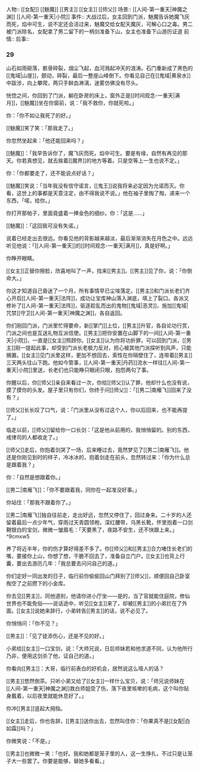 人物:: [[女配]] [[魅魔]] [[男主]] [[女主]] [[师父]]
场景:: [[人间-第一重天|神魔之渊]] [[人间-第一重天|小院]]
事件:: 大战过后，女主回到门派，魅魔告诉她魔飞灰而死，焰中可生，说不定还会活过来，魅魔交给女配天魔灰，可解心口之毒。男二被门派除名，女配拿了男二留下的一柄剑准备下山，女主也准备下山游历证道
前情:: 
后事:: 

### 29

山石如雨砸落，骸骨碎裂，烟尘飞起，血河溅起冲天的浪涛。石门重新成了黑色的[[鬼域|山崖]]，颤动，碎裂，最后一整座山峰倒下。你看见自己在[[鬼域|黄泉水]]中跋涉，向上攀爬，两只手鲜血淋漓，迷雾仿佛没有尽头。

恍惚之间，你回到了门派，躺在卧房的床上，窗外正是[[时间观念-一重天|满月]]，[[魅魔]]坐在你窗前，说：「我不救你，你就死啦。」

你：「你不如让我死了的好。」

[[魅魔]]笑了笑：「那我走了。」

你忽然坐起来：「他还能回来吗？」

[[魅魔]]：「我早告诉你了，魔飞灰而死，焰中可生。要是有缘，自然有再见的那天。你若真想见，就去挨着[[魔界]]的地方等着。只是空等上一生也说不定。」

你：「你都要走了，还不能说点好话？」

[[魅魔]]笑说：「当年我没有信守诺言，[[鬼王]]说我将来必定因为允诺而灭。你看，这世上的事都是天意注定，由不得我说不说。」他在袖子里掏了掏，递来一个东西，「喏，给你。」

你打开那帕子，里面竟盛着一捧金色的细纱。你：「这是……」

[[魅魔]]：「这回我可没有失诺。」

说着已经走出去很远。你看见他的背影越来越淡，最后渐渐消失在月色之中。远远听见他说：「[[人间-第一重天]]的[[时间观念-一重天|满月]]，真是好啊。」

你睁开眼睛。

[[女主]]正替你擦脸，欣喜地叫了一声，找来[[男主]]。[[男主]]见了你，说：「你倒命大。」

你这才知道自己昏迷了一个月，所有事情早已尘埃落定。[[男主]]和门派长老们齐心开启[[人间-第一重天|法阵]]，成功让宝库神山落入渊底，填上了裂口。各派又修补了[[人间-第一重天|法阵]]，驱逐趁乱而出的鬼物[[鬼域|恶灵]]，施加[[鬼域|咒禁]]守卫[[人间-第一重天|神魔之渊]]，各自返回。

你们刚回门派，门派里忙得要命，新[[掌门]]上位，[[男主]]升官，各自论功行赏，门派之间也是互送礼物互派信使。[[男主]]把你安置在山脚下的一间[[人间-第一重天|小院]]，一直是[[女主]]照顾你。[[女主]]认为你将功折罪，可以回到门派，[[男主]]刚一提起此事，却受到门派长老极力反对，担心被其他门派探听到风声，只能搁置。[[女主]]见门派里这样，更加不想回去，索性在你隔壁住了，连带着[[男主]]三天两头往山下跑。他如今管事，[[人间-第一重天|丹药]]流水一样往[[人间-第一重天|小院]]里送，长老们也只能睁只眼闭只眼，抱怨两句了事。

你醒以后，你[[师父]]亲自来看过一次，你给[[师父]]认了罪，他却什么也没有说，摸了摸你的头发。屋子里只有你们，你终于问[[师父]]：「[[男二|南雁飞]]回来了没有？」

[[师父]]长长叹了口气，说：「门派里从没有过这个人，你以后回来，也不能再提了。」

临走以前，[[师父]]留给你一口长剑：「这是他从前用的，我悄悄留的。别的东西，戒律司的人都收走了。」

[[师父]]走后，你抱着剑哭了一场，后来睡过去，竟然梦见了[[男二|南雁飞]]。他还是你刚见到时的样子，冷冰冰的，抱着剑走在前头，忽然转过来：「你为什么总是跟着我？」

你：「自然是想跟着你。」

[[男二|南雁飞]]：「你不要跟着我，同你在一起准没好事。」

你站住：「那我不跟着你了。」

[[男二|南雁飞]]独自往前走，走出好远，忽然又停住了，回过身来。二十岁的人还留着最后一点少年气，穿雨过天青圆领袍，深红腰带，乌黑长靴，怀里抱着一口剑鞘银白的宝剑，微微一皱眉毛：「天要黑了，夜路不安生，还不快跟上来。」 ^9cmxw5

养了将近半年，你的伤才算好得差不多了。你[[师父]]和[[男主]]合力堵住长老们的嘴，要接你上山，你想了想，干脆不回去了，准备自立门户。[[女主]]也背上行囊，要出去游历几年：「我总要去问问自己的道。」

你们定好一同出发的日子，临行前你偷偷回山门拜别了[[师父]]，顺便回自己卧室掏空了之前攒下的小金库。

你去见[[男主]]，同他道别，他请你进小厅坐——是的，当了官就能住庭院，修仙世界也不能免俗——说话途中，听见[[女主]]来了，却被[[男主]]的小弟拦在了外面。[[女主]]说她来辞行，小弟转告[[男主]]的话，说不必见了。

你悄悄问：「你不见？」

[[男主]]：「见了徒添伤心，还是不见的好。」

小弟给[[女主]]一口宝剑，说：「大师兄说，日后师妹若和他求道不同，认为他所行乃非，便用这剑杀了他，证自己的道。」

你看向[[男主]]：大哥，临行前表白的好机会，居然说这么噎人的话？

[[男主]]悠然倒茶。只听小弟又给了[[女主]]一样什么宝贝，说：「师兄说师妹在[[人间-第一重天|神魔之渊]]救白师姐受了伤，落下夜里咳嗽的毛病，这个叫你贴身戴着，以后夜里就能休息好了。」

你冲[[男主]]竖起大拇指。

[[女主]]走后，你也告辞，[[男主]]送你出去，忽然叫住你：「你果真不是[[女配|白如霜]]吗？」

你微笑说：「不是。」

[[男主]]也微微一笑：「也好。我和她都是笼子里的人，这一生挣扎，不过只是让笼子大一些罢了。你要是能够，替她多看看。」